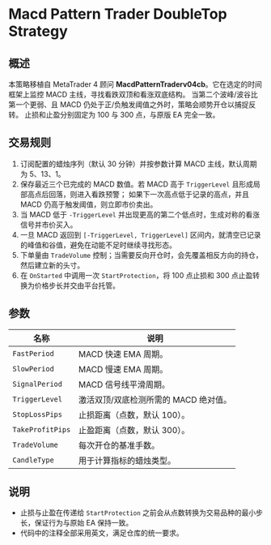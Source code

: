 # Macd Pattern Trader DoubleTop Strategy

## 概述

本策略移植自 MetaTrader 4 顾问 **MacdPatternTraderv04cb**。它在选定的时间框架上监控 MACD 主线，寻找看跌双顶和看涨双底结构。
当第二个波峰/波谷比第一个更弱、且 MACD 仍处于正/负触发阈值之外时，策略会顺势开仓以捕捉反转。
止损和止盈分别固定为 100 与 300 点，与原版 EA 完全一致。

## 交易规则

1. 订阅配置的蜡烛序列（默认 30 分钟）并按参数计算 MACD 主线，默认周期为 5、13、1。
2. 保存最近三个已完成的 MACD 数值。若 MACD 高于 `TriggerLevel` 且形成局部高点后回落，则进入看跌预警；
   如果下一次高点低于记录的高点，并且 MACD 仍高于触发阈值，则立即市价卖出。
3. 当 MACD 低于 `-TriggerLevel` 并出现更高的第二个低点时，生成对称的看涨信号并市价买入。
4. 一旦 MACD 返回到 `[-TriggerLevel, TriggerLevel]` 区间内，就清空已记录的峰值和谷值，避免在动能不足时继续寻找形态。
5. 下单量由 `TradeVolume` 控制；当需要反向开仓时，会先覆盖相反方向的持仓，然后建立新的头寸。
6. 在 `OnStarted` 中调用一次 `StartProtection`，将 100 点止损和 300 点止盈转换为价格步长并交由平台托管。

## 参数

| 名称 | 说明 |
| ---- | ---- |
| `FastPeriod` | MACD 快速 EMA 周期。 |
| `SlowPeriod` | MACD 慢速 EMA 周期。 |
| `SignalPeriod` | MACD 信号线平滑周期。 |
| `TriggerLevel` | 激活双顶/双底检测所需的 MACD 绝对值。 |
| `StopLossPips` | 止损距离（点数，默认 100）。 |
| `TakeProfitPips` | 止盈距离（点数，默认 300）。 |
| `TradeVolume` | 每次开仓的基准手数。 |
| `CandleType` | 用于计算指标的蜡烛类型。 |

## 说明

- 止损与止盈在传递给 `StartProtection` 之前会从点数转换为交易品种的最小步长，保证行为与原始 EA 保持一致。
- 代码中的注释全部采用英文，满足仓库的统一要求。
